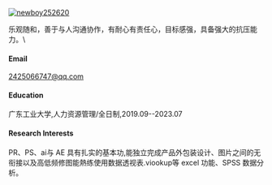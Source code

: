 

[![newboy252620](https://img.shields.io/badge/newboy252620-github-blue?logo=github)](https://github.com/newboy252620)

乐观随和，善于与人沟通协作，有耐心有责任心，目标感强，具备强大的抗压能力。\


#### Email
2425066747@qq.com

#### Education
广东工业大学,人力资源管理/全日制,2019.09--2023.07

#### Research Interests
PR、PS、ai与 AE 具有扎实的基本功,能独立完成产品外包装设计、图片之间的无衔接以及高低频修图能熱练使用数据透视表.viookup等 excel 功能、SPSS 数据分析。


